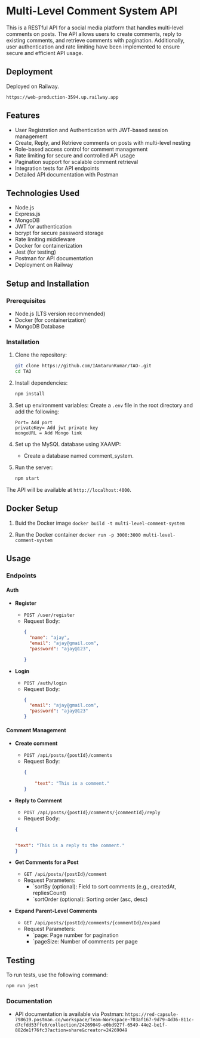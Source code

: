 # Multi-Level Comment System API

This is a RESTful API for a social media platform that handles multi-level comments on posts. The API allows users to create comments, reply to existing comments, and retrieve comments with pagination. Additionally, user authentication and rate limiting have been implemented to ensure secure and efficient API usage.

## Deployment
 Deployed on Railway.
 
 ```https://web-production-3594.up.railway.app```

 
## Features

- User Registration and Authentication with JWT-based session management
- Create, Reply, and Retrieve comments on posts with multi-level nesting
- Role-based access control for comment management
- Rate limiting for secure and controlled API usage
- Pagination support for scalable comment retrieval
- Integration tests for API endpoints
- Detailed API documentation with Postman

## Technologies Used

- Node.js
- Express.js
- MongoDB
- JWT for authentication
- bcrypt for secure password storage
- Rate limiting middleware
- Docker for containerization
- Jest (for testing)
- Postman for API documentation
- Deployment on Railway

## Setup and Installation

### Prerequisites

- Node.js (LTS version recommended)
- Docker (for containerization)
- MongoDB Database

### Installation

1. Clone the repository:
    ```sh
    git clone https://github.com/IAmtarunKumar/TAO-.git
    cd TAO
    ```

2. Install dependencies:
    ```sh
    npm install
    ```

3. Set up environment variables:
    Create a `.env` file in the root directory and add the following:
    ```env
    Port= Add port
    privateKey= Add jwt private key
    mongoURL = Add Mongo link
    
    ```

4. Set up the MySQL database using XAAMP:
   - Create a database named comment_system.


5. Run the server:
    ```sh
    npm start
    ```

The API will be available at `http://localhost:4000`.


## Docker Setup

1. Buid the Docker image
```docker build -t multi-level-comment-system```

2. Run the Docker container
```docker run -p 3000:3000 multi-level-comment-system```





## Usage

### Endpoints

#### Auth

- **Register**
  - `POST /user/register`
  - Request Body:
    ```json
    {
      "name": "ajay",
      "email": "ajay@gmail.com",
      "password": "ajay@123",

    }
    ```

- **Login**
  - `POST /auth/login`
  - Request Body:
    ```json
    {
      "email": "ajay@gmail.com",
      "password": "ajay@123"
    }
    ```







#### Comment Management



- **Create comment** 
  - `POST /api/posts/{postId}/comments`
  - Request Body:
    ```json
    {
     
        "text": "This is a comment."
    }
    ```

- **Reply to Comment** 
  - `POST /api/posts/{postId}/comments/{commentId}/reply`
   - Request Body:
    ```json
    {
    
 
  "text": "This is a reply to the comment."
    }
    ```


- **Get Comments for a Post** 
  - `GET /api/posts/{postId}/comment`
  - Request Parameters:
    - `sortBy (optional): Field to sort comments (e.g., createdAt, repliesCount)
    - `sortOrder (optional): Sorting order (asc, desc)

- **Expand Parent-Level Comments** 
  - `GET /api/posts/{postId}/comments/{commentId}/expand`
  - Request Parameters:
    - `page: Page number for pagination
    - `pageSize: Number of comments per page



## Testing

To run tests, use the following command:
```sh
npm run jest
```

### Documentation

- API documentation is available via Postman:
`https://red-capsule-798619.postman.co/workspace/Team-Workspace~703af167-9d79-4d36-811c-d7cfdd53ffe0/collection/24269049-e0bd927f-6549-44e2-be1f-882de1f76fc3?action=share&creator=24269049`


